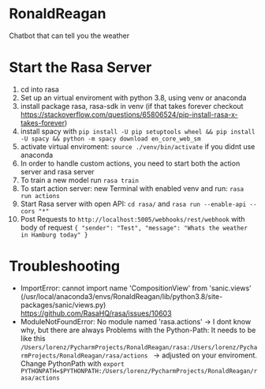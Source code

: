 # RonaldReagan

Chatbot that can tell you the weather

# Start the Rasa Server

1. cd into rasa
2. Set up an virtual enviroment with python 3.8, using venv or anaconda
3. install package rasa, rasa-sdk  in venv (if that takes forever checkout https://stackoverflow.com/questions/65806524/pip-install-rasa-x-takes-forever)
4. install spacy with `pip install -U pip setuptools wheel &&
pip install -U spacy &&
python -m spacy download en_core_web_sm`
5. activate virtual enviroment: `source ./venv/bin/activate` if you didnt use anaconda
6. In order to handle custom actions, you need to start both the action server and rasa server
7. To train a new model run `rasa train`
8. To start action server: new Terminal with enabled venv and run: `rasa run actions`
9. Start Rasa server with open API: `cd rasa/` and `rasa run --enable-api --cors "*"`
10. Post Requests to `http://localhost:5005/webhooks/rest/webhook` with body of request `{
    "sender": "Test",
    "message": "Whats the weather in Hamburg today"
}`


# Troubleshooting

- ImportError: cannot import name 'CompositionView' from 'sanic.views' (/usr/local/anaconda3/envs/RonaldReagan/lib/python3.8/site-packages/sanic/views.py) 
     https://github.com/RasaHQ/rasa/issues/10603
- ModuleNotFoundError: No module named 'rasa.actions' -> I dont know why, but there are always Problems with the Python-Path: It needs to be like this `/Users/lorenz/PycharmProjects/RonaldReagan/rasa:/Users/lorenz/PycharmProjects/RonaldReagan/rasa/actions
` -> adjusted on your enviroment. Change PythonPath with `export PYTHONPATH=$PYTHONPATH:/Users/lorenz/PycharmProjects/RonaldReagan/rasa/actions
`
